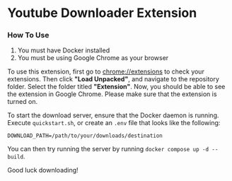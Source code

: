 # Youtube Downloader Extension

### How To Use

1. You must have Docker installed
2. You must be using Google Chrome as your browser

To use this extension, first go to [chrome://extensions](chrome://extensions) to check your extensions. Then click **"Load Unpacked"**, and navigate to the repository folder. Select the folder titled **"Extension"**. Now, you should be able to see the extension in Google Chrome. Please make sure that the extension is turned on.

To start the download server, ensure that the Docker daemon is running. Execute `quickstart.sh`, or create an `.env` file that looks like the following:

```
DOWNLOAD_PATH=/path/to/your/downloads/destination
```

You can then try running the server by running `docker compose up -d --build`.

Good luck downloading!
